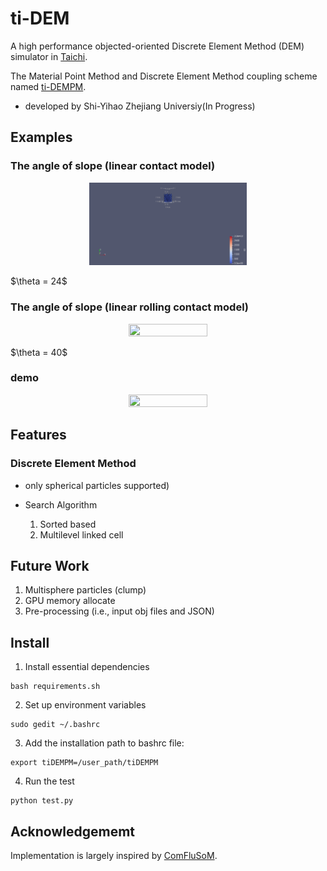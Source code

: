 # ti-DEM
A high performance objected-oriented Discrete Element Method (DEM) simulator in [Taichi](https://github.com/taichi-dev/taichi). 

The Material Point Method and Discrete Element Method coupling scheme named [ti-DEMPM](https://github.com/Yihao-Shi/ti-DEMPM).
- developed by Shi-Yihao Zhejiang Universiy(In Progress) 

## Examples
### The angle of slope (linear contact model)
<p align="center">
  <img src="https://github.com/Yihao-Shi/TaichiDEM/blob/version-updated/result3_1.gif" width="50%" height="50%" />
</p>
$\theta = 24$

### The angle of slope (linear rolling contact model)
<p align="center">
  <img src="https://github.com/Yihao-Shi/TaichiDEM/blob/version-updated/result4_1.gif" width="50%" height="50%" />
</p>
$\theta = 40$

### demo
<p align="center">
  <img src="https://github.com/Yihao-Shi/TaichiDEM/blob/version-updated/result.gif" width="50%" height="50%" />

## Features
### Discrete Element Method 
  - only spherical particles supported)

  - Search Algorithm
    1. Sorted based
    2. Multilevel linked cell

## Future Work
  1. Multisphere particles (clump) 
  2. GPU memory allocate
  4. Pre-processing (i.e., input obj files and JSON)

## Install
1. Install essential dependencies
```
bash requirements.sh
```
2. Set up environment variables
```
sudo gedit ~/.bashrc
```
3. Add the installation path to bashrc file:
```
export tiDEMPM=/user_path/tiDEMPM
```
4. Run the test
```
python test.py
```

## Acknowledgememt
Implementation is largely inspired by [ComFluSoM](https://github.com/peizhang-cn/ComFluSoM).
